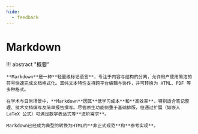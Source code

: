 ```yaml
---
hide: 
  - feedback
---
```


# Markdown

!!! abstract "概要"

    **Markdown**是一种**轻量级标记语言**，专注于内容与结构的分离，允许用户使用简洁的符号快速完成文档格式化。其纯文本特性支持跨平台编辑与协作，并可转换为 HTML、PDF 等多种格式。
    
    在学术与日常场景中，**Markdown**因其**低学习成本**和**高效率**，特别适合笔记整理、技术文档编写及简单报告撰写。尽管原生功能侧重于基础排版，但通过扩展（如嵌入 LaTeX 公式）可满足数学表达式等**进阶需求**。
    
    Markdown已经成为典型的转换为HTML的**非正式规范**和**参考实现**。